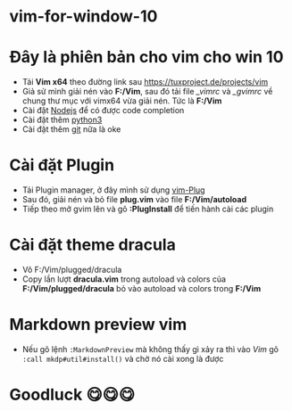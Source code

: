# vim-for-window-10
# Đây là phiên bản cho vim cho win 10

- Tải **Vim x64** theo đường link sau https://tuxproject.de/projects/vim
- Giả sử mình giải nén vào **F:/Vim**, sau đó tải file <i>_vimrc</i> và <i>_gvimrc</i> về chung thư mục với vimx64 vừa giải nén. Tức là **F:/Vim**
- Cài đặt <a href="https://nodejs.org/en/download/">Nodejs<a> để có được code completion
- Cài đặt thêm <a href="https://www.python.org/downloads/">python3<a>
- Cài đặt thêm <a href="https://git-scm.com/download/win">git<a> nữa là oke
# Cài đặt Plugin
- Tải Plugin manager, ở đây mình sử dụng <a href="https://github.com/junegunn/vim-plug">vim-Plug</a>
- Sau đó, giải nén và bỏ file <b>plug.vim</b> vào file **F:/Vim/autoload**
- Tiếp theo mở gvim lên và gõ **:PlugInstall** để tiến hành cài các plugin
# Cài đặt theme dracula
- Vô F:/Vim/plugged/dracula
- Copy lần lượt **dracula.vim** trong autoload và colors của **F:/Vim/plugged/dracula** bỏ vào autoload và colors trong **F:/Vim**
# Markdown preview vim
- Nếu gõ lệnh `:MarkdownPreview` mà không thấy gì xảy ra thì vào *Vim* gõ `:call mkdp#util#install()` và chờ nó cài xong là được

# Goodluck 😋😋😋
